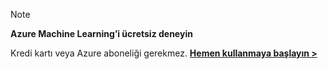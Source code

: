 > [!NOTE]
> 
> **Azure Machine Learning’i ücretsiz deneyin**
> 
> Kredi kartı veya Azure aboneliği gerekmez. <a href="https://studio.azureml.net/?selectAccess=true&o=2" target="_blank">**Hemen kullanmaya başlayın >**</a>
> 
> 



<!--HONumber=Jan17_HO1-->


